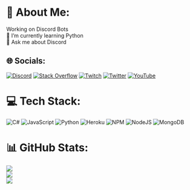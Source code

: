 # 💫 About Me:
Working on Discord Bots<br>🌱 I’m currently learning Python<br>💬 Ask me about Discord


## 🌐 Socials:
[![Discord](https://img.shields.io/badge/Discord-%237289DA.svg?logo=discord&logoColor=white)](https://discord.gg/2HFwX7DGT4) [![Stack Overflow](https://img.shields.io/badge/-Stackoverflow-FE7A16?logo=stack-overflow&logoColor=white)](https://stackoverflow.com/users/17064685) [![Twitch](https://img.shields.io/badge/Twitch-%239146FF.svg?logo=Twitch&logoColor=white)](https://twitch.tv/zyla34) [![Twitter](https://img.shields.io/badge/Twitter-%231DA1F2.svg?logo=Twitter&logoColor=white)](https://twitter.com/zyla21866864) [![YouTube](https://img.shields.io/badge/YouTube-%23FF0000.svg?logo=YouTube&logoColor=white)](https://youtube.com/@zyla9211)

# 💻 Tech Stack:
![C#](https://img.shields.io/badge/c%23-%23239120.svg?style=plastic&logo=c-sharp&logoColor=white) ![JavaScript](https://img.shields.io/badge/javascript-%23323330.svg?style=plastic&logo=javascript&logoColor=%23F7DF1E) ![Python](https://img.shields.io/badge/python-3670A0?style=plastic&logo=python&logoColor=ffdd54) ![Heroku](https://img.shields.io/badge/heroku-%23430098.svg?style=plastic&logo=heroku&logoColor=white) ![NPM](https://img.shields.io/badge/NPM-%23000000.svg?style=plastic&logo=npm&logoColor=white) ![NodeJS](https://img.shields.io/badge/node.js-6DA55F?style=plastic&logo=node.js&logoColor=white) ![MongoDB](https://img.shields.io/badge/MongoDB-%234ea94b.svg?style=plastic&logo=mongodb&logoColor=white)
# 📊 GitHub Stats:
![](https://github-readme-stats.vercel.app/api?username=Eilyz&theme=dracula&hide_border=true&include_all_commits=true&count_private=false)<br/>
![](https://github-readme-streak-stats.herokuapp.com/?user=Eilyz&theme=dracula&hide_border=true)<br/>
![](https://github-readme-stats.vercel.app/api/top-langs/?username=Eilyz&theme=dracula&hide_border=true&include_all_commits=true&count_private=false&layout=compact)

<!-- Proudly created with GPRM ( https://gprm.itsvg.in ) -->

